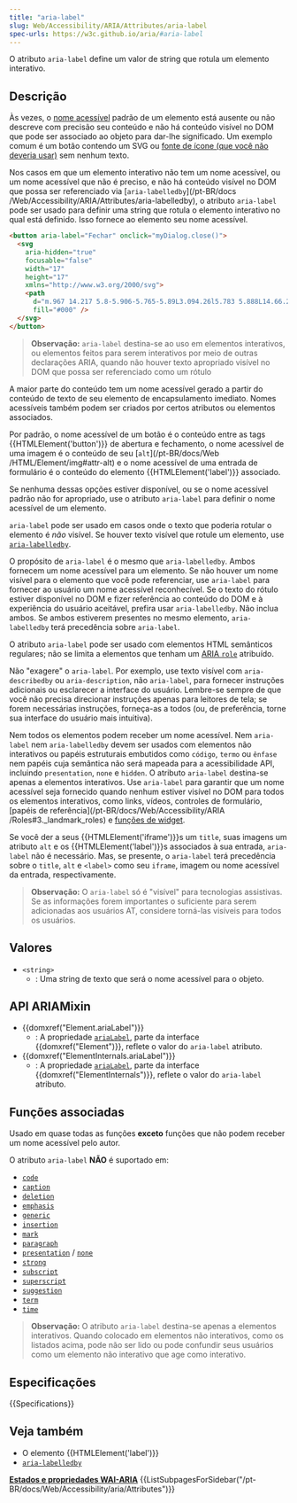 ```yaml
---
title: "aria-label"
slug: Web/Accessibility/ARIA/Attributes/aria-label
spec-urls: https://w3c.github.io/aria/#aria-label
---
```


O atributo `aria-label` define um valor de string que rotula um elemento interativo.

## Descrição

Às vezes, o [nome acessível](https://w3c.github.io/accname/#dfn-accessible-name) padrão de um elemento está ausente ou não descreve com precisão seu conteúdo e não há conteúdo visível no DOM que pode ser associado ao objeto para dar-lhe significado. Um exemplo comum é um botão contendo um SVG ou [fonte de ícone (que você não deveria usar)](https://www.youtube.com/watch?v=9xXBYcWgCHA) sem nenhum texto.

Nos casos em que um elemento interativo não tem um nome acessível, ou um nome acessível que não é preciso, e não há conteúdo visível no DOM que possa ser referenciado via [`aria-labelledby`](/pt-BR/docs /Web/Accessibility/ARIA/Attributes/aria-labelledby), o atributo `aria-label` pode ser usado para definir uma string que rotula o elemento interativo no qual está definido. Isso fornece ao elemento seu nome acessível.

```html
<button aria-label="Fechar" onclick="myDialog.close()">
  <svg
    aria-hidden="true"
    focusable="false"
    width="17"
    height="17"
    xmlns="http://www.w3.org/2000/svg">
    <path
      d="m.967 14.217 5.8-5.906-5.765-5.89L3.094.26l5.783 5.888L14.66.26l2.092 2.162-5.766 5.889 5.801 5.906-2.092 2.162-5.818-5.924-5.818 5.924-2.092-2.162Z"
      fill="#000" />
  </svg>
</button>
```

> **Observação:** `aria-label` destina-se ao uso em elementos interativos, ou elementos feitos para serem interativos por meio de outras declarações ARIA, quando não houver texto apropriado visível no DOM que possa ser referenciado como um rótulo

A maior parte do conteúdo tem um nome acessível gerado a partir do conteúdo de texto de seu elemento de encapsulamento imediato. Nomes acessíveis também podem ser criados por certos atributos ou elementos associados.

Por padrão, o nome acessível de um botão é o conteúdo entre as tags {{HTMLElement('button')}} de abertura e fechamento, o nome acessível de uma imagem é o conteúdo de seu [`alt`](/pt-BR/docs/Web /HTML/Element/img#attr-alt) e o nome acessível de uma entrada de formulário é o conteúdo do elemento {{HTMLElement('label')}} associado.

Se nenhuma dessas opções estiver disponível, ou se o nome acessível padrão não for apropriado, use o atributo `aria-label` para definir o nome acessível de um elemento.

`aria-label` pode ser usado em casos onde o texto que poderia rotular o elemento é _não_ visível. Se houver texto visível que rotule um elemento, use [`aria-labelledby`](/pt-BR/docs/Web/Accessibility/ARIA/Attributes/aria-labelledby).

O propósito de `aria-label` é o mesmo que `aria-labelledby`. Ambos fornecem um nome acessível para um elemento. Se não houver um nome visível para o elemento que você pode referenciar, use `aria-label` para fornecer ao usuário um nome acessível reconhecível. Se o texto do rótulo estiver disponível no DOM e fizer referência ao conteúdo do DOM e à experiência do usuário aceitável, prefira usar `aria-labelledby`. Não inclua ambos. Se ambos estiverem presentes no mesmo elemento, `aria-labelledby` terá precedência sobre `aria-label`.

O atributo `aria-label` pode ser usado com elementos HTML semânticos regulares; não se limita a elementos que tenham um [ARIA `role`](/pt-BR/docs/Web/Accessibility/ARIA/Roles) atribuído.

Não "exagere" o `aria-label`. Por exemplo, use texto visível com `aria-describedby` ou `aria-description`, não `aria-label`, para fornecer instruções adicionais ou esclarecer a interface do usuário. Lembre-se sempre de que você não precisa direcionar instruções apenas para leitores de tela; se forem necessárias instruções, forneça-as a todos (ou, de preferência, torne sua interface do usuário mais intuitiva).

Nem todos os elementos podem receber um nome acessível. Nem `aria-label` nem `aria-labelledby` devem ser usados ​​com elementos não interativos ou papéis estruturais embutidos como `código`, `termo` ou `ênfase` nem papéis cuja semântica não será mapeada para a acessibilidade API, incluindo `presentation`, `none` e `hidden`. O atributo `aria-label` destina-se apenas a elementos interativos. Use `aria-label` para garantir que um nome acessível seja fornecido quando nenhum estiver visível no DOM para todos os elementos interativos, como links, vídeos, controles de formulário, [papéis de referência](/pt-BR/docs/Web/Accessibility/ARIA /Roles#3._landmark_roles) e [funções de widget](/pt-BR/docs/Web/Accessibility/ARIA/Roles#2._widget_roles).

Se você der a seus {{HTMLElement('iframe')}}s um `title`, suas imagens um atributo `alt` e os {{HTMLElement('label')}}s associados à sua entrada, `aria-label` não é necessário. Mas, se presente, o `aria-label` terá precedência sobre o `title`, `alt` e `<label>` como seu `iframe`, imagem ou nome acessível da entrada, respectivamente.

> **Observação:** O `aria-label` só é "visível" para tecnologias assistivas. Se as informações forem importantes o suficiente para serem adicionadas aos usuários AT, considere torná-las visíveis para todos os usuários.

## Valores

- `<string>`
  - : Uma string de texto que será o nome acessível para o objeto.

## API ARIAMixin

- {{domxref("Element.ariaLabel")}}
  - : A propriedade [`ariaLabel`](/pt-BR/docs/Web/API/Element/ariaLabel), parte da interface {{domxref("Element")}}, reflete o valor do `aria-label` atributo.
- {{domxref("ElementInternals.ariaLabel")}}
  - : A propriedade [`ariaLabel`](/pt-BR/docs/Web/API/ElementInternals/ariaLabel), parte da interface {{domxref("ElementInternals")}}, reflete o valor do `aria-label` atributo.

## Funções associadas

Usado em quase todas as funções **exceto** funções que não podem receber um nome acessível pelo autor.

O atributo `aria-label` **NÃO** é suportado em:

- [`code`](/pt-BR/docs/Web/Accessibility/ARIA/Roles/structural_roles)
- [`caption`](/pt-BR/docs/Web/Accessibility/ARIA/Roles/structural_roles)
- [`deletion`](/pt-BR/docs/Web/Accessibility/ARIA/Roles/structural_roles)
- [`emphasis`](/pt-BR/docs/Web/Accessibility/ARIA/Roles/structural_roles)
- [`generic`](/pt-BR/docs/Web/Accessibility/ARIA/Roles/generic_role)
- [`insertion`](/pt-BR/docs/Web/Accessibility/ARIA/Roles/structural_roles)
- [`mark`](/pt-BR/docs/Web/Accessibility/ARIA/Roles/mark_role)
- [`paragraph`](/pt-BR/docs/Web/Accessibility/ARIA/Roles/structural_roles)
- [`presentation`](/pt-BR/docs/Web/Accessibility/ARIA/Roles/presentation_role) / [`none`](/pt-BR/docs/Web/Accessibility/ARIA/Roles/none_role)
- [`strong`](/pt-BR/docs/Web/Accessibility/ARIA/Roles/structural_roles)
- [`subscript`](/pt-BR/docs/Web/Accessibility/ARIA/Roles/structural_roles)
- [`superscript`](/pt-BR/docs/Web/Accessibility/ARIA/Roles/structural_roles)
- [`suggestion`](/pt-BR/docs/Web/Accessibility/ARIA/Roles/suggestion_role)
- [`term`](/pt-BR/docs/Web/Accessibility/ARIA/Roles/term_role)
- [`time`](/pt-BR/docs/Web/Accessibility/ARIA/Roles/structural_roles)

> **Observação:** O atributo `aria-label` destina-se apenas a elementos interativos. Quando colocado em elementos não interativos, como os listados acima, pode não ser lido ou pode confundir seus usuários como um elemento não interativo que age como interativo.

## Especificações

{{Specifications}}

## Veja também

- O elemento {{HTMLElement('label')}}
- [`aria-labelledby`](/pt-BR/docs/Web/Accessibility/ARIA/Attributes/aria-labelledby)

<section id="Quick_links">
<strong><a href="/pt-BR/docs/Web/Accessibility/ARIA/Attributes">Estados e propriedades WAI-ARIA</a></strong>
{{ListSubpagesForSidebar("/pt-BR/docs/Web/Accessibility/aria/Attributes")}}
</section>
